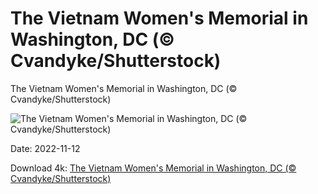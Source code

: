 # The Vietnam Women's Memorial in Washington, DC (© Cvandyke/Shutterstock)

The Vietnam Women's Memorial in Washington, DC (© Cvandyke/Shutterstock)

![The Vietnam Women's Memorial in Washington, DC (© Cvandyke/Shutterstock)](https://bing.com/th?id=OHR.WomensMemorialMall_EN-US1199151625_UHD.jpg&w=1024&h=576)

Date: 2022-11-12

Download 4k: [The Vietnam Women's Memorial in Washington, DC (© Cvandyke/Shutterstock)](https://bing.com/th?id=OHR.WomensMemorialMall_EN-US1199151625_UHD.jpg)

